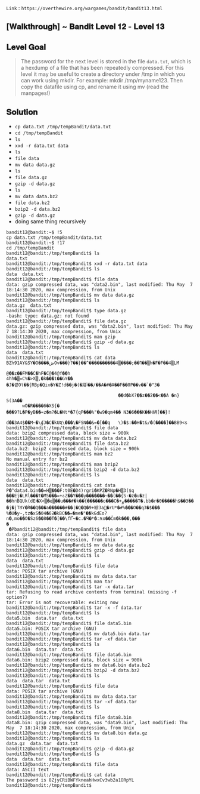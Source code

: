 `Link` : `https://overthewire.org/wargames/bandit/bandit13.html`

## [𝐖𝐚𝐥𝐤𝐭𝐡𝐫𝐨𝐮𝐠𝐡] ~ 𝐁𝐚𝐧𝐝𝐢𝐭 𝐋𝐞𝐯𝐞𝐥 𝟏𝟐 - 𝐋𝐞𝐯𝐞𝐥 𝟏𝟑
## 𝐋𝐞𝐯𝐞𝐥 𝐆𝐨𝐚𝐥
> The password for the next level is stored in the file `data.txt`, which is a hexdump of a file that has been repeatedly compressed. For this level it may be useful to create a directory under /tmp in which you can work using mkdir. For example: mkdir /tmp/myname123. Then copy the datafile using cp, and rename it using mv (read the manpages!)

## 𝐒𝐨𝐥𝐮𝐭𝐢𝐨𝐧

- `cp data.txt /tmp/tempBandit/data.txt`
- `cd /tmp/tempBandit`
- `ls`
- `xxd -r data.txt data`
- `ls`
- `file data`
- `mv data data.gz`
- `ls`
- `file data.gz`
- `gzip -d data.gz`
- `ls`
- `mv data data.bz2`
- `file data.bz2`
- `bzip2 -d data.bz2`
- `gzip -d data.gz`
- doing same thing recursively


```
bandit12@bandit:~$ !5
cp data.txt /tmp/tempBandit/data.txt
bandit12@bandit:~$ !17
cd /tmp/tempBandit
bandit12@bandit:/tmp/tempBandit$ ls
data.txt
bandit12@bandit:/tmp/tempBandit$ xxd -r data.txt data
bandit12@bandit:/tmp/tempBandit$ ls
data  data.txt
bandit12@bandit:/tmp/tempBandit$ file data
data: gzip compressed data, was "data2.bin", last modified: Thu May  7 18:14:30 2020, max compression, from Unix
bandit12@bandit:/tmp/tempBandit$ mv data data.gz
bandit12@bandit:/tmp/tempBandit$ ls
data.gz  data.txt
bandit12@bandit:/tmp/tempBandit$ type data.gz
-bash: type: data.gz: not found
bandit12@bandit:/tmp/tempBandit$ file data.gz
data.gz: gzip compressed data, was "data2.bin", last modified: Thu May  7 18:14:30 2020, max compression, from Unix
bandit12@bandit:/tmp/tempBandit$ man gzip
bandit12@bandit:/tmp/tempBandit$ gzip -d data.gz
bandit12@bandit:/tmp/tempBandit$ ls
data  data.txt
bandit12@bandit:/tmp/tempBandit$ cat data
BZh91AY&SY�O����ڞOv���}?��}��^����������ߣ��;����▒4��▒h�F�F��4▒LM
                                                                @��z��FM��C�hF�C@�4@f��h
4hh�▒=C%�>X▒,�k���1��GY��
�J�쌑Oϊ��{RBp�Qix�Y�Z!d��j�(�搿ݳ��/��A�#�A��F��0P��v��`�"3�

                                          ��d�bX?��z��2��<��A �n}
5(3A��
      wO�R����6�XS{�
���9?L�P�yB��=z�m?�L�Nt*�7{qP���%"�w9�qm4�� N3�6���K��H䋑[��}!
                                                              d��3A4$��M~�\ɠJ�C�kUƦ\���\�FSN��&=�[��q   \)�$:��H�t&/�(����]��BB9<s bandit12@bandit:/tmp/tempBandit$ file data
data: bzip2 compressed data, block size = 900k
bandit12@bandit:/tmp/tempBandit$ mv data data.bz2
bandit12@bandit:/tmp/tempBandit$ file data.bz2
data.bz2: bzip2 compressed data, block size = 900k
bandit12@bandit:/tmp/tempBandit$ man bz2
No manual entry for bz2
bandit12@bandit:/tmp/tempBandit$ man bzip2
bandit12@bandit:/tmp/tempBandit$ bzip2 -d data.bz2
bandit12@bandit:/tmp/tempBandit$ ls
data  data.txt
bandit12@bandit:/tmp/tempBandit$ cat data
P�^data4.bin��=H▒���F:t0E�D4)rgri�KPZ�RNp�H▒3($q        ���Ej�LRl���t�M5���=+ةZ��Y���y�������~��(��{S-�z�u�z|��hחBQUk(dE܃�X<▒�e▒��u���#�k��{������ο���C�+ܨ�����T�.bb�r�0�����h$��3��"�|�j�jTȢY�Ŕ��Q���a������#��|�Q�Q�9+綜3a񼯲�rU*�#%���O��q3�$���
%�U�y~,tz�xS�04�6ߥ�kBC��=�me�"��kGdEo?n�,mo��O�Sz6��8��T�[��\fҐ~�c.�Ӵ�*�:Ӿo��Ċm�k���,���
�
 �Pbandit12@bandit:/tmp/tempBandit$ file data
data: gzip compressed data, was "data4.bin", last modified: Thu May  7 18:14:30 2020, max compression, from Unix
bandit12@bandit:/tmp/tempBandit$ mv data data.gz
bandit12@bandit:/tmp/tempBandit$ gzip -d data.gz
bandit12@bandit:/tmp/tempBandit$ ls
data  data.txt
bandit12@bandit:/tmp/tempBandit$ file data
data: POSIX tar archive (GNU)
bandit12@bandit:/tmp/tempBandit$ mv data data.tar
bandit12@bandit:/tmp/tempBandit$ man tar
bandit12@bandit:/tmp/tempBandit$ tar -x data.tar
tar: Refusing to read archive contents from terminal (missing -f option?)
tar: Error is not recoverable: exiting now
bandit12@bandit:/tmp/tempBandit$ tar -x -f data.tar
bandit12@bandit:/tmp/tempBandit$ ls
data5.bin  data.tar  data.txt
bandit12@bandit:/tmp/tempBandit$ file data5.bin 
data5.bin: POSIX tar archive (GNU)
bandit12@bandit:/tmp/tempBandit$ mv data5.bin data.tar
bandit12@bandit:/tmp/tempBandit$ tar -xf data.tar
bandit12@bandit:/tmp/tempBandit$ ls
data6.bin  data.tar  data.txt
bandit12@bandit:/tmp/tempBandit$ file data6.bin 
data6.bin: bzip2 compressed data, block size = 900k
bandit12@bandit:/tmp/tempBandit$ mv data6.bin data.bz2
bandit12@bandit:/tmp/tempBandit$ bzip2 -d data.bz2 
bandit12@bandit:/tmp/tempBandit$ ls
data  data.tar  data.txt
bandit12@bandit:/tmp/tempBandit$ file data
data: POSIX tar archive (GNU)
bandit12@bandit:/tmp/tempBandit$ mv data data.tar
bandit12@bandit:/tmp/tempBandit$ tar -xf data.tar
bandit12@bandit:/tmp/tempBandit$ ls
data8.bin  data.tar  data.txt
bandit12@bandit:/tmp/tempBandit$ file data8.bin 
data8.bin: gzip compressed data, was "data9.bin", last modified: Thu May  7 18:14:30 2020, max compression, from Unix
bandit12@bandit:/tmp/tempBandit$ mv data8.bin data.gz
bandit12@bandit:/tmp/tempBandit$ ls
data.gz  data.tar  data.txt
bandit12@bandit:/tmp/tempBandit$ gzip -d data.gz 
bandit12@bandit:/tmp/tempBandit$ ls
data  data.tar  data.txt
bandit12@bandit:/tmp/tempBandit$ file data
data: ASCII text
bandit12@bandit:/tmp/tempBandit$ cat data
The password is 8ZjyCRiBWFYkneahHwxCv3wb2a1ORpYL
bandit12@bandit:/tmp/tempBandit$ 
                                                  
```
